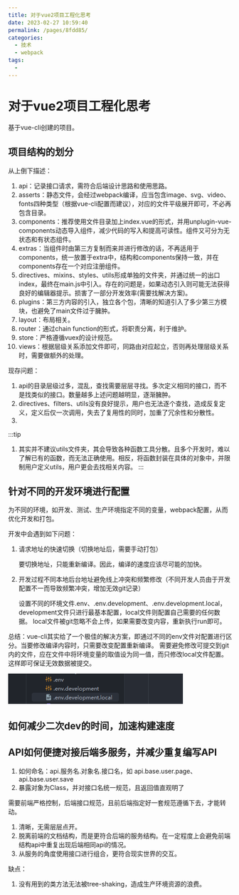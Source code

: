 ```yaml
---
title: 对于vue2项目工程化思考
date: 2023-02-27 10:59:40
permalink: /pages/8fdd85/
categories:
  - 技术
  - webpack
tags:
  - 
---
```


# 对于vue2项目工程化思考

基于vue-cli创建的项目。

## 项目结构的划分

从上倒下描述：

1. api：记录接口请求，需符合后端设计思路和使用思路。
2. asserts：静态文件，会经过webpack编译，应当包含image、svg、video、fonts四种类型（根据vue-cli配置而建议），对应的文件平级展开即可，不必再包含目录。
3. components：推荐使用文件目录加上index.vue的形式，并用unplugin-vue-components动态导入组件，减少代码的写入和提高可读性。组件又可分为无状态和有状态组件。
4. extras：当组件时由第三方复制而来并进行修改的话，不再适用于components，统一放置于extra中，结构和components保持一致，并在components存在一个对应注册组件。
5. directives、mixins、styles、utils形成单独的文件夹，并通过统一的出口index，最终在main.js中引入。存在的问题是，如果动态引入则可能无法获得良好的编辑器提示。损害了一部分开发效率(需要找解决方案)。
6. plugins：第三方内容的引入，独立各个包，清晰的知道引入了多少第三方模块，也避免了main文件过于臃肿。
7. layout：布局相关。
8. router：通过chain function的形式，将职责分离，利于维护。
9. store：严格遵循vuex的设计规范。
10. views：根据层级关系添加文件即可，同路由对应起立，否则再处理层级关系时，需要做额外的处理。

现存问题：
1. api的目录层级过多，混乱，查找需要层层寻找。多次定义相同的接口，而不是找类似的接口。数量越多上述问题越明显，逐渐臃肿。
2. directives、filters、utils没有良好提示，用户也无法逐个查找，造成反复定义，定义后仅一次调用，失去了复用性的同时，加重了冗余性和分散性。
3. 

:::tip
1. 其实并不建议utils文件夹，其会导致各种函数工具分散。且多个开发时，难以了解已有的函数，而无法正确使用。相反，将函数封装在具体的对象中，并限制用户定义utils，用户更会去找相关内容。
:::

## 针对不同的开发环境进行配置 

为不同的环境，如开发、测试、生产环境指定不同的变量，webpack配置，从而优化开发和打包。

开发中会遇到如下问题：

1. 请求地址的快速切换（切换地址后，需要手动打包）

   要切换地址，只能重新编译。因此，编译的速度应该尽可能的加快。

2. 开发过程不同本地后台地址避免线上冲突和频繁修改（不同开发人员由于开发配置不一而导致频繁冲突，增加无效git记录）

   设置不同的环境文件.env、.env.development、.env.development.local，development文件只进行最基本配置，local文件则配置自己需要的任何数据。
   local文件被git忽略不会上传，如果需要改变内容，重新执行run即可。

总结：vue-cli其实给了一个极佳的解决方案，即通过不同的env文件对配置进行区分。当要修改编译内容时，只需要改变配置重新编译。
需要避免修改可提交到git内的文件，应在文件中将环境变量的取值设为同一值，而只修改local文件配置。这样即可保证无效数据被提交。

![img.png](./img.png)

## 如何减少二次dev的时间，加速构建速度

## API如何便捷对接后端多服务，并减少重复编写API

1. 如何命名：api.服务名.对象名.接口名，如 api.base.user.page、api.base.user.save
2. 暴露对象为Class，并对接口名统一规范，且返回值直观明了

需要前端严格控制，后端接口规范，且前后端指定好一套规范遵循下去，才能转动。

1. 清晰，无需层层点开。
2. 脱离前端的文档结构，而是更符合后端的服务结构。在一定程度上会避免前端结构api中重复出现后端相同api的情况。
3. 从服务的角度使用接口进行组合，更符合现实世界的交互。

缺点：

1. 没有用到的类方法无法被tree-shaking，造成生产环境资源的浪费。
